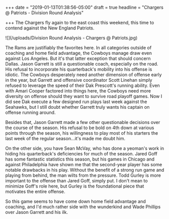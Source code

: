 +++
date = "2019-01-13T01:38:56-05:00"
draft = true
headline = "Chargers @ Patriots - Division Round Analysis"

+++
The Chargers fly again to the east coast this weekend, this time to contend against the New England Patriots.

![](/uploads/Division Round Analysis - Chargers @ Patriots.jpg)

The Rams are justifiably the favorites here. In all categories outside of coaching and home field advantage, the Cowboys manage draw even against Los Angeles. But it's that latter exception that should concern Dallas. Jason Garrett is still a questionable coach, especially on the road. His refusal to incorporate his quarterback's mobility into his offense is idiotic. The Cowboys desperately need another dimension of offense early in the year, but Garrett and offensive coordinator Scott Linehan simply refused to leverage the speed of their Dak Prescott's running ability. Even with Amari Cooper factored into things here, the Cowboys need more diversity on offense should they want to survive road playoff games. Now I did see Dak execute a few designed run plays last week against the Seahawks, but I still doubt whether Garrett truly wants his captain on offense running around.

Besides that, Jason Garrett made a few other questionable decisions over the course of the season. His refusal to be bold on 4th down at various points through the season, his willingness to play most of his starters the last week of the regular season...it's made me doubt him.

On the other side, you have Sean McVay, who has done a yeoman's work in hiding his quarterback's deficiencies for much of the season. Jared Goff has some fantastic statistics this season, but his games in Chicago and against Philadelphia have shown me that the second-year player has some notable drawbacks in his play. Without the benefit of a strong run game and playing from behind, the man wilts from the pressure. Todd Gurley is more important to the offense than Jared Goff, simply put. I don't mean to minimize Goff's role here, but Gurley is the foundational piece that motivates the entire offense.

So this game seems to have come down home field advantage and coaching, and I'd much rather side with the wunderkind and Wade Phillips over Jason Garrett and his ilk.